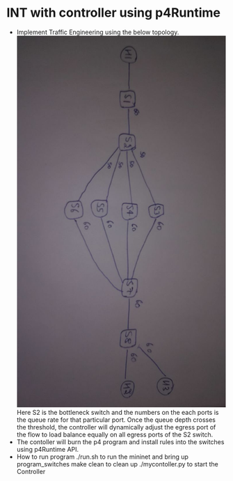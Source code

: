 # INT with controller using p4Runtime
- Implement Traffic Engineering using the below topology.
![INT p4Runtime Topolgy](./images/topology.jpg)
Here S2 is the bottleneck switch and the numbers on the each ports is the queue rate for that particular port. Once the queue depth crosses the threshold, the controller will dynamically adjust the egress port of the flow to load balance equally on all egress ports of the S2 switch.
- The contoller will burn the p4 program and install rules into the switches using p4Runtime API.
- How to run program
  ./run.sh to run the mininet and bring up program_switches
  make clean to clean up
  ./mycontoller.py to start the Controller
